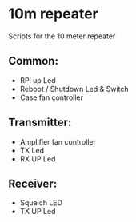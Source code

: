 # 10m repeater

Scripts for the 10 meter repeater

## Common:
- RPi up Led
- Reboot / Shutdown Led & Switch
- Case fan controller

## Transmitter:
- Amplifier fan controller
- TX Led
- RX UP Led

## Receiver:
- Squelch LED
- TX UP Led
